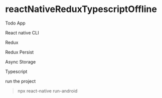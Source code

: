 # reactNativeReduxTypescriptOffline

Todo App

React native CLI

Redux

Redux Persist

Async Storage

Typescript

run the project
> npx react-native run-android 

